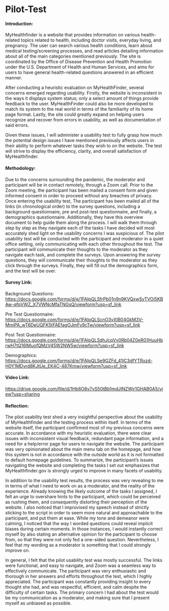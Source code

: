 # Pilot-Test


#### Introduction:

MyHealthfinder is a website that provides information on various health-related topics related to health, including doctor visits, everyday living, and pregnancy. The user can search various health conditions, learn about medical testing/screening processes, and read articles detailing information about all of the main categories mentioned previously. The site is coordinated by the Office of Disease Prevention and Health Promotion under the U.S. Department of Health and Human Services, and aims for users to have general health-related questions answered in an efficient manner. 
 
After conducting a heuristic evaluation on MyHealthFinder, several concerns emerged regarding usability. Firstly, the website is inconsistent in the ways it displays system status; only a select amount of things provide feedback to the user. MyHealthFinder could also be more developed to match its system to the real world in terms of the familiarity of its home page format. Lastly, the site could greatly expand on helping users recognize and recover from errors in usability, as well as documentation of said errors. 

Given these issues, I will administer a usability test to fully grasp how much the potential design issues I have mentioned previously affects users in their ability to perform whatever tasks they wish to on the website. The test will strive to display the efficiency, clarity, and overall satisfaction of MyHealthfinder. 

#### Methodology:
Due to the concerns surrounding the pandemic, the moderator and participant will be in contact remotely, through a Zoom call. Prior to the Zoom meeting, the participant has been mailed a consent form and given informed consent in order to proceed without any breaches of privacy. Once entering the usability test, The participant has been mailed all of the links (in chronological order) to the survey questions, including a background questionnaire, pre and post-test questionnaire, and finally, a demographics questionnaire. Additionally, they have this overview document to help guide them along the process. I will walk them through step by step as they navigate each of the tasks I have decided will most accurately shed light on the usability concerns I was suspicious of.  The pilot usability test will be conducted with the participant and moderator in a quiet office setting, only communicating with each other throughout the test. The participant will communicate their thoughts to the moderator as they navigate each task, and complete the surveys. Upon answering the survey questions, they will communicate their thoughts to the moderator as they click through the surveys. Finally, they will fill out the demographics form, and the test will be over. 

#### Survey Link:
Background Questions:
https://docs.google.com/forms/d/e/1FAIpQLSfrPb01n9n9KVQxwSyTVOi5KBAw-qfqVWZ_X7VWNcMfaTNGsQ/viewform?usp=sf_link

Pre Test Questionnaire:
https://docs.google.com/forms/d/e/1FAIpQLScnO3yXIB04GkM3V-MmiPA_wT6DeUQFK5tFAEfagOJmFv9cTw/viewform?usp=sf_link

Post Test Questionnaire:
https://docs.google.com/forms/d/e/1FAIpQLSdhJcqVv0Rb04Z0eRG1HuuHbrwH7tQ16IMuofQMzV45W2NW5w/viewform?usp=sf_link

Demographics: https://docs.google.com/forms/d/e/1FAIpQLSe9GZFd_41IC3dfYTRxzd-H0Y1MDvrd8KJtUe_EK4C-487Kmw/viewform?usp=sf_link

#### Video Link: 
https://drive.google.com/file/d/1Hb6O8v7vS50tBb1mdJINZWjr1GHAB0A5/view?usp=sharing

#### Reflection:
The pilot usability test shed a very insightful perspective about the usability of MyHealthfinder and the testing process within itself. In terms of the website itself, the participant confirmed most of my previous concerns were accurate. In accordance with my heuristic evaluation, there were clear issues with inconsistent visual feedback, redundant page information, and a need for a help/error page for users to navigate the website. The participant was very opinionated about the main menu tab on the homepage, and how this system is not in accordance with the outside world as it is not formatted to default homepage guidelines. To summarize, the participant’s issues navigating the website and completing the tasks I set out emphasizes that MyHealthfinder.gov is strongly urged to improve in many facets of usability.

In addition to the usability test results, the process was very revealing to me in terms of what I need to work on as a moderator, and the reality of the experience. Already knowing the likely outcome of the tasks I assigned, I felt an urge to overshare hints to the participant, which could be perceived as rushing them, and consequently distorting their perception of the website. I also noticed that I improvised my speech instead of strictly sticking to the script in order to seem more natural and approachable to the participant, and put them at ease. While my tone and demeanor were calming, I noticed that the way I worded questions could reveal implicit biases during certain moments. In those instances, I would instantly correct myself by also stating an alternative opinion for the participant to choose from, so that they were not only fed a one-sided question. Nevertheless, I feel that my wording as a moderator is something that I could strongly improve on. 

In general, I felt that the pilot usability test was mostly successful. The links were functional, and easy to navigate, and Zoom was a seamless way to effectively communicate. The participant was very enthusiastic and thorough in her answers and efforts throughout the test, which I highly appreciated. The participant was constantly providing insight to every thought she had, and was respectful, efficient, and calm despite the difficulty of certain tasks. The primary concern I had about the test would be my communication as a moderator, and making sure that I present myself as unbiased as possible. 
